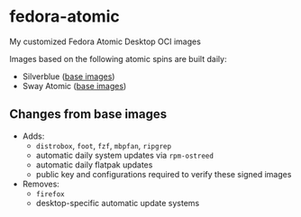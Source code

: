 # fedora-atomic

My customized Fedora Atomic Desktop OCI images

Images based on the following atomic spins are built daily:
* Silverblue ([base images](https://quay.io/repository/fedora-ostree-desktops/silverblue))
* Sway Atomic ([base images](https://quay.io/repository/fedora-ostree-desktops/sericea))

## Changes from base images

* Adds:
  *  `distrobox`, `foot`, `fzf`, `mbpfan`, `ripgrep`
  *  automatic daily system updates via `rpm-ostreed`
  *  automatic daily flatpak updates
  *  public key and configurations required to verify these signed images
* Removes:
  *  `firefox`
  *  desktop-specific automatic update systems
